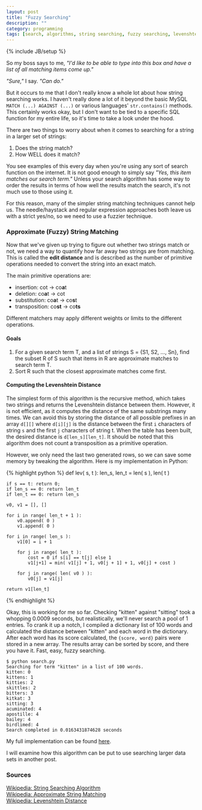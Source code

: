 ```yaml
---
layout: post
title: "Fuzzy Searching"
description: ""
category: programming
tags: [search, algorithms, string searching, fuzzy searching, levenshtein]
---
```

{% include JB/setup %}

So my boss says to me, *"I'd like to be able to type into this box and have a list of all matching items come up."*

*"Sure,"* I say. *"Can do."*

But it occurs to me that I don't really know a whole lot about how string searching works. I haven't really done a lot of it beyond the basic MySQL `MATCH (...) AGAINST (...)` or various languages' `str.contains()` methods. This certainly works okay, but I don't want to be tied to a specific SQL function for my entire life, so it's time to take a look under the hood.

There are two things to worry about when it comes to searching for a string in a larger set of strings:

 1. Does the string match?
 2. How WELL does it match?

You see examples of this every day when you're using any sort of search function on the internet. It is not good enough to simply say *"Yes, this item matches our search term."* Unless your search algorithm has some way to order the results in terms of how well the results match the search, it's not much use to those using it.

For this reason, many of the simpler string matching techniques cannot help us. The needle/haystack and regular expression approaches both leave us with a strict yes/no, so we need to use a fuzzier technique.

### Approximate (Fuzzy) String Matching

Now that we've given up trying to figure out whether two strings match or not, we need a way to quantify how far away two strings are from matching. This is called the **edit distance** and is described as the number of primitive operations needed to convert the string into an exact match.

The main primitive operations are:

 * insertion: cot -> co**a**t
 * deletion: co**a**t -> cot
 * substitution: co**a**t -> co**s**t
 * transposition: co**st** -> co**ts**

Different matchers may apply different weights or limits to the different operations.

#### Goals

 1. For a given search term T, and a list of strings S = {S1, S2, ..., Sn}, find the subset R of S such that items in R are approximate matches to search term T.
 2. Sort R such that the closest approximate matches come first.

#### Computing the Levenshtein Distance

The simplest form of this algorithm is the recursive method, which takes two strings and returns the Levenshtein distance between them. However, it is not efficient, as it computes the distance of the same substrings many times. We can avoid this by storing the distance of all possible prefixes in an array `d[][]` where `d[i][j]` is the distance between the first `i` characters of string `s` and the first `j` characters of string t. When the table has been built, the desired distance is `d[len_s][len_t]`. It should be noted that this algorithm does not count a transposition as a primitive operation.

However, we only need the last two generated rows, so we can save some memory by tweaking the algorithm. Here is my implementation in Python:

{% highlight python %}
def lev( s, t ):
	len_s, len_t = len( s ), len( t )

	if s == t: return 0;
	if len_s == 0: return len_t
	if len_t == 0: return len_s

	v0, v1 = [], []

	for i in range( len_t + 1 ):
		v0.append( 0 )
		v1.append( 0 )

	for i in range( len_s ):
		v1[0] = i + 1

		for j in range( len_t ):
			cost = 0 if s[i] == t[j] else 1
			v1[j+1] = min( v1[j] + 1, v0[j + 1] + 1, v0[j] + cost )

		for j in range( len( v0 ) ):
			v0[j] = v1[j]

	return v1[len_t]
{% endhighlight %}

Okay, this is working for me so far. Checking "kitten" against "sitting" took a whopping 0.0009 seconds, but realistically, we'll never search a pool of 1 entries. To crank it up a notch, I compiled a dictionary list of 100 words and calculated the distance between "kitten" and each word in the dictionary. After each word has its score calculated, the `{score, word}` pairs were stored in a new array. The results array can be sorted by score, and there you have it. Fast, easy, fuzzy searching.

	$ python search.py
	Searching for term "kitten" in a list of 100 words.
	kitten: 0
	kittens: 1
	kitties: 2
	skittles: 2
	bitters: 3
	kitkat: 3
	sitting: 3
	acuminated: 4
	apostille: 4
	bailey: 4
	birdlimed: 4
	Search completed in 0.0163431874628 seconds

My full implementation can be found [here](https://gist.github.com/jsrn/6193311#file-search-py).

I will examine how this algorithm can be put to use searching larger data sets in another post.

### Sources

[Wikipedia: String Searching Algorithm](http://en.wikipedia.org/wiki/String_searching_algorithm)  
[Wikipedia: Approximate String Matching](http://en.wikipedia.org/wiki/Approximate_string_matching)  
[Wikipedia: Levenshtein Distance](http://en.wikipedia.org/wiki/Levenshtein_distance#Computing_Levenshtein_distance)